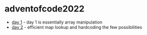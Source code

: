 # adventofcode2022

* [day 1](day1) - day 1 is essentially array manipulation
* [day 2](day2) - efficient map lookup and hardcoding the few possibilities
